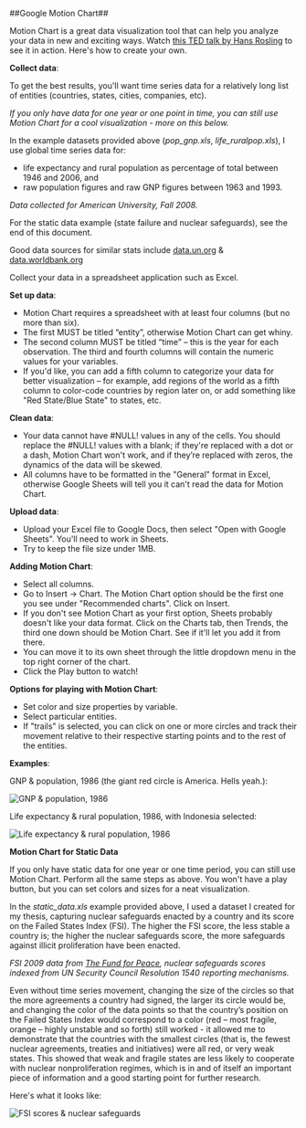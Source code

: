 ##Google Motion Chart##

Motion Chart is a great data visualization tool that can help you analyze your data in new and exciting ways. Watch [this TED talk by Hans Rosling](http://www.ted.com/talks/hans_rosling_shows_the_best_stats_you_ve_ever_seen?language=en#t-283227) to see it in action. Here's how to create your own.

**Collect data**: 

To get the best results, you'll want time series data for a relatively long list of entities (countries, states, cities, companies, etc). 

*If you only have data for one year or one point in time, you can still use Motion Chart for a cool visualization - more on this below.*

In the example datasets provided above (*pop_gnp.xls*, *life_ruralpop.xls*), I use global time series data for:

* life expectancy and rural population as percentage of total between 1946 and 2006, and
* raw population figures and raw GNP figures between 1963 and 1993. 

*Data collected for American University, Fall 2008.*

For the static data example (state failure and nuclear safeguards), see the end of this document.

Good data sources for similar stats include [data.un.org](http://data.un.org) & [data.worldbank.org](http://data.worldbank.org)

Collect your data in a spreadsheet application such as Excel.

**Set up data**:

* Motion Chart requires a spreadsheet with at least four columns (but no more than six). 
* The first MUST be titled “entity”, otherwise Motion Chart can get whiny. 
* The second column MUST be titled “time” – this is the year for each observation. The third and fourth columns will contain the numeric values for your variables.  
* If you'd like, you can add a fifth column to categorize your data for better visualization – for example, add regions of the world as a fifth column to color-code countries by region later on, or add something like "Red State/Blue State" to states, etc.

**Clean data**: 

* Your data cannot have #NULL! values in any of the cells. You should replace the #NULL! values with a blank; if they're replaced with a dot or a dash, Motion Chart won't work, and if they’re replaced with zeros, the dynamics of the data will be skewed. 
* All columns have to be formatted in the "General" format in Excel, otherwise Google Sheets will tell you it can't read the data for Motion Chart.

**Upload data**:

* Upload your Excel file to Google Docs, then select "Open with Google Sheets". You'll need to work in Sheets.
* Try to keep the file size under 1MB.

**Adding Motion Chart**:

* Select all columns.
* Go to Insert -> Chart. The Motion Chart option should be the first one you see under "Recommended charts". Click on Insert. 
* If you don't see Motion Chart as your first option, Sheets probably doesn't like your data format. Click on the Charts tab, then Trends, the third one down should be Motion Chart. See if it'll let you add it from there.
* You can move it to its own sheet through the little dropdown menu in the top right corner of the chart.
* Click the Play button to watch!

**Options for playing with Motion Chart**:

* Set color and size properties by variable.
* Select particular entities.
* If "trails" is selected, you can click on one or more circles and track their movement relative to their respective starting points and to the rest of the entities.

**Examples**:

GNP & population, 1986 (the giant red circle is America. Hells yeah.):

![GNP & population, 1986](http://s15.postimg.org/66j2lu1x7/gnp_pop86.png "GNP & Population, 1986")

Life expectancy & rural population, 1986, with Indonesia selected:

![Life expectancy & rural population, 1986](http://s24.postimg.org/tbgsl2ps5/life_ruralpop86.png "Life expectancy & rural population, 1986")

**Motion Chart for Static Data**

If you only have static data for one year or one time period, you can still use Motion Chart. Perform all the same steps as above. You won't have a play button, but you can set colors and sizes for a neat visualization.

In the *static_data.xls* example provided above, I used a dataset I created for my thesis, capturing nuclear safeguards enacted by a country and its score on the Failed States Index (FSI). The higher the FSI score, the less stable a country is; the higher the nuclear safeguards score, the more safeguards against illicit proliferation have been enacted. 

*FSI 2009 data from [The Fund for Peace](http://fundforpeace.org), nuclear safeguards scores indexed from UN Security Council Resolution 1540 reporting mechanisms.*

Even without time series movement, changing the size of the circles so that the more agreements a country had signed, the larger its circle would be, and changing the color of the data points so that the country’s position on the Failed States Index would correspond to a color (red – most fragile, orange – highly unstable and so forth) still worked -  it allowed me to demonstrate that the countries with the smallest circles (that is, the fewest nuclear agreements, treaties and initiatives) were all red, or very weak states. This showed that weak and fragile states are less likely to cooperate with nuclear nonproliferation regimes, which is in and of itself an important piece of information and a good starting point for further research. 

Here's what it looks like:

![FSI scores & nuclear safeguards](http://s13.postimg.org/41i4jkxo7/nukes_fsi09.png "FSI scores & nuclear safeguards")
